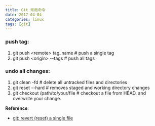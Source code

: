 ```yaml
---
title: Git 常用命令
date: 2017-04-04
categories: linux
tags: [git]
---
```


### push tag:
1. git push \<remote\> tag_name # push a single tag
2. git push \<origin\> \--tags # push all tags

### undo all changes:
1. git clean -fd # delete all untracked files and directories
2. git reset \--hard # removes staged and working directory changes
3. git checkout /path/to/your/file # checkout a file from HEAD, and overwrite your change.

**Reference**:

- [git: revert (reset) a single file](http://www.norbauer.com/rails-consulting/notes/git-revert-reset-a-single-file.html)

